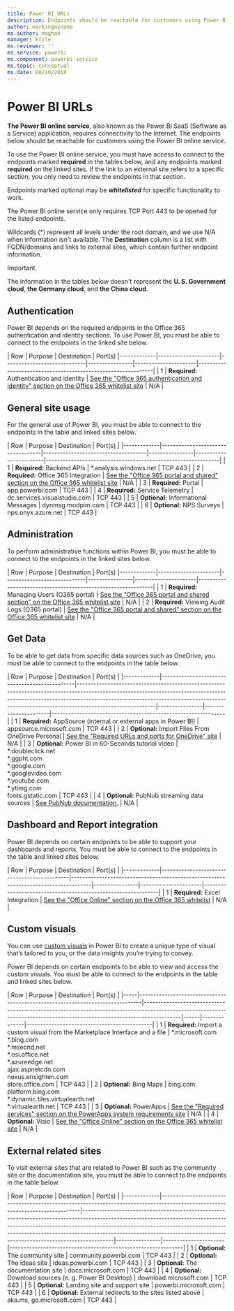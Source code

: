 ```yaml
---
title: Power BI URLs
description: Endpoints should be reachable for customers using Power BI
author: markingmyname
ms.author: maghan
manager: kfile
ms.reviewer: ''
ms.service: powerbi
ms.component: powerbi-service
ms.topic: conceptual
ms.date: 08/10/2018
---
```


# Power BI URLs

**The Power BI online service**, also known as the Power BI SaaS (Software as a Service) application, requires connectivity to the Internet. The endpoints below should be reachable for customers using the Power BI online service.

To use the Power BI online service, you must have access to connect to the endpoints marked **required** in the tables below, and any endpoints marked **required** on the linked sites. If the link to an external site refers to a specific section, you only need to review the endpoints in that section.

Endpoints marked optional may be **_whitelisted_** for specific functionality to work.

The Power BI online service only requires TCP Port 443 to be opened for the listed endpoints.

Wildcards (*) represent all levels under the root domain, and we use N/A when information isn't available. The **Destination** column is a list with FQDN/domains and links to external sites, which contain further endpoint information.

>[!Important]
>The information in the tables below doesn't represent the **U. S. Government cloud**, **the Germany cloud**, and **the China cloud**.

## Authentication

Power BI depends on the required endpoints in the Office 365 authentication and identity sections. To use Power BI, you must be able to connect to the endpoints in the linked site below.

|     Row     |     Purpose     |     Destination     |       Port(s)
|-------------|----------------------|-----------------------------|----------------|----------------------|--------------------------------------------------------------|
| 1 | **Required:** Authentication and identity | [See the "Office 365 authentication and identity" section on the Office 365 whitelist site](https://support.office.com/article/Office-365-URLs-and-IP-address-ranges-8548a211-3fe7-47cb-abb1-355ea5aa88a2#bkmk_identity) | N/A |

## General site usage

For the general use of Power BI, you must be able to connect to the endpoints in the table and linked sites below.

|     Row     |       Purpose     |       Destination     |       Port(s)     |
|-------------|-----------------------------------|-------------------------------------|----------------|------------------------|--------------------------------------------------------------|
| 1 | **Required:** Backend APIs | *.analysis.windows.net | TCP 443 |
| 2 | **Required:** Office 365 Integration | [See the "Office 365 portal and shared" section on the Office 365 whitelist site](https://support.office.com/article/Office-365-URLs-and-IP-address-ranges-8548a211-3fe7-47cb-abb1-355ea5aa88a2#bkmk_portal-identity) | N/A |
| 3 | **Required:** Portal | app.powerbi.com | TCP 443 |
| 4 | **Required:** Service Telemetry | dc.services.visualstudio.com | TCP 443 |
| 5 | **Optional:** Informational Messages | dynmsg.modpim.com | TCP 443 |
| 6 | **Optional:** NPS Surveys | nps.onyx.azure.net | TCP 443 |

## Administration

To perform administrative functions within Power BI, you must be able to connect to the endpoints in the linked sites below.

|     Row     |     Purpose     |     Destination     |       Port(s)
|-------------|----------------------|-----------------------------|----------------|----------------------|--------------------------------------------------------------|
| 1 | **Required:** Managing Users (O365 portal) | [See the "Office 365 portal and shared section" on the Office 365 whitelist site](https://support.office.com/article/Office-365-URLs-and-IP-address-ranges-8548a211-3fe7-47cb-abb1-355ea5aa88a2#bkmk_portal-identity) | N/A |
| 2 | **Required:** Viewing Audit Logs (O365 portal) | [See the "Office 365 portal and shared" section on the Office 365 whitelist site](https://support.office.com/article/Office-365-URLs-and-IP-address-ranges-8548a211-3fe7-47cb-abb1-355ea5aa88a2#bkmk_portal-identity) | N/A |

## Get Data

To be able to get data from specific data sources such as OneDrive, you must be able to connect to the endpoints in the table below.

|     Row     |     Purpose     |     Destination     |       Port(s)     |
|-------------|-----------------------------------------------|----------------------------------------------------------------------------------------------------------------------------------------------------------------------------------------------------------------------------------------------------------------------|----------------|----------------------|--------------------------------------------------------------|
| 1 | **Required:** AppSource (internal or external apps in Power BI) | appsource.microsoft.com | TCP 443 |
| 2 | **Optional:** Import Files From OneDrive Personal | [See the "Required URLs and ports for OneDrive" site](https://support.office.com/en-ie/article/required-urls-and-ports-for-onedrive-ce15d2cc-52ef-42cd-b738-d9c6f9b03f3a) | N/A |
| 3 | **Optional:** Power BI in 60-Seconds tutorial video | *.doubleclick.net </br> *.ggpht.com </br> *.google.com </br>  *.googlevideo.com </br> *.youtube.com </br> *.ytimg.com </br> fonts.gstatic.com | TCP 443 |
| 4 | **Optional:** PubNub streaming data sources | [See PubNub documentation.](https://support.pubnub.com/support/solutions/articles/14000043522) | N/A |

## Dashboard and Report integration

Power BI depends on certain endpoints to be able to support your dashboards and reports. You must be able to connect to the endpoints in the table and linked sites below.

|     Row     |     Purpose     |     Destination     |       Port(s)     |
|-------------|---------------------------------------------|-------------------------------------------------------------------------------------|----------------|----------------------|--------------------------------------------------------------|
| 1 | **Required:** Excel Integration | [See the "Office Online" section on the Office 365 whitelist](https://support.office.com/article/Office-365-URLs-and-IP-address-ranges-8548a211-3fe7-47cb-abb1-355ea5aa88a2#bkmk_officeonline) | N/A |

## Custom visuals

You can use [custom visuals](power-bi-custom-visuals.md) in Power BI to create a unique type of visual that’s tailored to you, or the data insights you’re trying to convey.

Power BI depends on certain endpoints to be able to view and access the custom visuals. You must be able to connect to the endpoints in the table and linked sites below.

| Row | Purpose | Destination | Port(s) |
|-----|-------------------------------------------------------------------------------|-------------------------------------------------------------------------------------------------------------------------------------------------------------------------|------|--------------|---------------------------------------------|
| 1 | **Required:** Import a custom visual from the Marketplace Interface and a file | *.microsoft.com </br> *.bing.com </br> *.msecnd.net </br> *.osi.office.net </br> *.azureedge.net </br> ajax.aspnetcdn.com </br> nexus.ensighten.com </br> store.office.com | TCP 443 |
| 2 | **Optional:** Bing Maps | bing.com </br> platform.bing.com </br> *.dynamic.tiles.virtualearth.net </br> *.virtualearth.net | TCP 443 |
| 3 | **Optional:** PowerApps | [See the "Required services" section on the PowerApps system requirements site](https://docs.microsoft.com/powerapps/maker/canvas-apps/limits-and-config#required-services) | N/A |
| 4 | **Optional:** Visio | [See the "Office Online" section on the Office 365 whitelist site](https://support.office.com/article/Office-365-URLs-and-IP-address-ranges-8548a211-3fe7-47cb-abb1-355ea5aa88a2#bkmk_officeonline) | N/A |

## External related sites

To visit external sites that are related to Power BI such as the community site or the documentation site, you must be able to connect to the endpoints in the table below.

|     Row     |     Purpose     |     Destination     |       Port(s)     |
|-------------|-------------------------------------------------------------------------------------------------------------------------------|-----------------------------------------------------------------------------------------------------------------------------------------------------------------------------------------------------------------------------------------------------------------------------------------------------------------------------------|----------------|----------------------|--------------------------------------------------------------|
| 1 | **Optional:** The community site | community.powerbi.com | TCP 443 |
| 2 | **Optional:** The ideas site | ideas.powerbi.com | TCP 443 |
| 3 | **Optional:** The documentation site | docs.microsoft.com | TCP 443 |
| 4 | **Optional:** Download sources (e. g. Power BI Desktop) | download.microsoft.com | TCP 443 |
| 5 | **Optional:** Landing site and support site | powerbi.microsoft.com | TCP 443 |
| 6 | **Optional:** External redirects to the sites listed above | aka.ms, go.microsoft.com | TCP 443 |